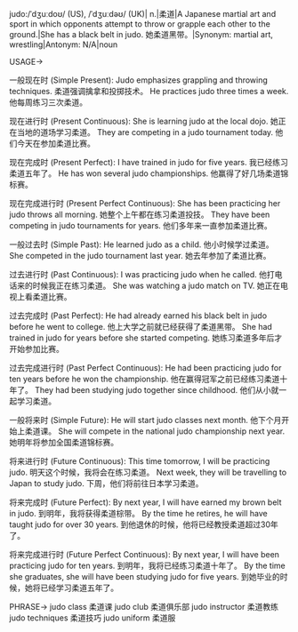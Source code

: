 judo:/ˈdʒuːdoʊ/ (US), /ˈdʒuːdəʊ/ (UK)| n.|柔道|A Japanese martial art and sport in which opponents attempt to throw or grapple each other to the ground.|She has a black belt in judo. 她柔道黑带。|Synonym: martial art, wrestling|Antonym: N/A|noun

USAGE->

一般现在时 (Simple Present):
Judo emphasizes grappling and throwing techniques. 柔道强调擒拿和投掷技术。
He practices judo three times a week.  他每周练习三次柔道。

现在进行时 (Present Continuous):
She is learning judo at the local dojo. 她正在当地的道场学习柔道。
They are competing in a judo tournament today. 他们今天在参加柔道比赛。

现在完成时 (Present Perfect):
I have trained in judo for five years. 我已经练习柔道五年了。
He has won several judo championships. 他赢得了好几场柔道锦标赛。

现在完成进行时 (Present Perfect Continuous):
She has been practicing her judo throws all morning. 她整个上午都在练习柔道投技。
They have been competing in judo tournaments for years. 他们多年来一直参加柔道比赛。

一般过去时 (Simple Past):
He learned judo as a child. 他小时候学过柔道。
She competed in the judo tournament last year. 她去年参加了柔道比赛。

过去进行时 (Past Continuous):
I was practicing judo when he called. 他打电话来的时候我正在练习柔道。
She was watching a judo match on TV. 她正在电视上看柔道比赛。

过去完成时 (Past Perfect):
He had already earned his black belt in judo before he went to college. 他上大学之前就已经获得了柔道黑带。
She had trained in judo for years before she started competing. 她练习柔道多年后才开始参加比赛。

过去完成进行时 (Past Perfect Continuous):
He had been practicing judo for ten years before he won the championship.  他在赢得冠军之前已经练习柔道十年了。
They had been studying judo together since childhood. 他们从小就一起学习柔道。

一般将来时 (Simple Future):
He will start judo classes next month.  他下个月开始上柔道课。
She will compete in the national judo championship next year. 她明年将参加全国柔道锦标赛。

将来进行时 (Future Continuous):
This time tomorrow, I will be practicing judo. 明天这个时候，我将会在练习柔道。
Next week, they will be travelling to Japan to study judo. 下周，他们将前往日本学习柔道。

将来完成时 (Future Perfect):
By next year, I will have earned my brown belt in judo. 到明年，我将获得柔道棕带。
By the time he retires, he will have taught judo for over 30 years. 到他退休的时候，他将已经教授柔道超过30年了。

将来完成进行时 (Future Perfect Continuous):
By next year, I will have been practicing judo for ten years. 到明年，我将已经练习柔道十年了。
By the time she graduates, she will have been studying judo for five years. 到她毕业的时候，她将已经学习柔道五年了。


PHRASE->
judo class 柔道课
judo club 柔道俱乐部
judo instructor 柔道教练
judo techniques 柔道技巧
judo uniform 柔道服
